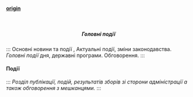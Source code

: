 #### [origin](https://osbb-gr-44.web.app/#/events)

<h5 align="center">
  <br>
     <div class="events-logo-200"></div>
  <br>
      Головні події
  <br>
</h5>



:::
Основні новини та події , Актуальні події, зміни законодавства. *Головні події* дня, державні програми. Обговорення.
:::


#### Події

:::
*Розділ публікації, 
подій, результатів зборів зі сторони адміністрації
а також обговорення з мешканцями.*
:::

<div
  type="disqus"
  isOpen="true"
  title="SITE_NAME Disclaimer"
  description="Відмова від відповідальності"
  canonical="/#/events"
  shortname="osbb-gr-44"
></div>
